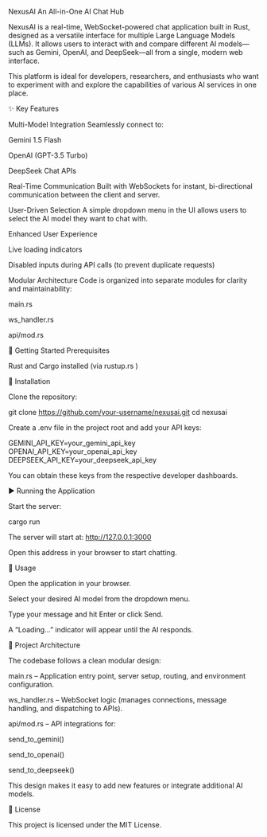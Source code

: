 NexusAI
An All-in-One AI Chat Hub

NexusAI is a real-time, WebSocket-powered chat application built in Rust, designed as a versatile interface for multiple Large Language Models (LLMs). It allows users to interact with and compare different AI models—such as Gemini, OpenAI, and DeepSeek—all from a single, modern web interface.

This platform is ideal for developers, researchers, and enthusiasts who want to experiment with and explore the capabilities of various AI services in one place.

✨ Key Features

Multi-Model Integration
Seamlessly connect to:

Gemini 1.5 Flash

OpenAI (GPT-3.5 Turbo)

DeepSeek Chat APIs

Real-Time Communication
Built with WebSockets for instant, bi-directional communication between the client and server.

User-Driven Selection
A simple dropdown menu in the UI allows users to select the AI model they want to chat with.

Enhanced User Experience

Live loading indicators

Disabled inputs during API calls (to prevent duplicate requests)

Modular Architecture
Code is organized into separate modules for clarity and maintainability:

main.rs

ws_handler.rs

api/mod.rs

🚀 Getting Started
Prerequisites

Rust
 and Cargo installed (via rustup.rs
)

🔧 Installation

Clone the repository:

git clone https://github.com/your-username/nexusai.git
cd nexusai


Create a .env file in the project root and add your API keys:

GEMINI_API_KEY=your_gemini_api_key
OPENAI_API_KEY=your_openai_api_key
DEEPSEEK_API_KEY=your_deepseek_api_key


You can obtain these keys from the respective developer dashboards.

▶ Running the Application

Start the server:

cargo run


The server will start at:
http://127.0.0.1:3000

Open this address in your browser to start chatting.

💬 Usage

Open the application in your browser.

Select your desired AI model from the dropdown menu.

Type your message and hit Enter or click Send.

A “Loading...” indicator will appear until the AI responds.

📂 Project Architecture

The codebase follows a clean modular design:

main.rs – Application entry point, server setup, routing, and environment configuration.

ws_handler.rs – WebSocket logic (manages connections, message handling, and dispatching to APIs).

api/mod.rs – API integrations for:

send_to_gemini()

send_to_openai()

send_to_deepseek()

This design makes it easy to add new features or integrate additional AI models.

📜 License

This project is licensed under the MIT License.